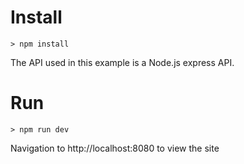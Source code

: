# Install
    > npm install

The API used in this example is a Node.js express API.

# Run
    > npm run dev

Navigation to http://localhost:8080 to view the site
